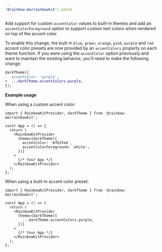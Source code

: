 ```yaml
---
'@rainbow-me/rainbowkit': patch
---
```


Add support for custom `accentColor` values to built-in themes and add an `accentColorForeground` option to support custom text colors when rendered on top of the accent color

To enable this change, the built in `blue`, `green`, `orange`, `pink`, `purple` and `red` accent color presets are now provided by an `accentColors` property on each theme function. If you were using the `accentColor` option previously and want to maintain the existing behavior, you’ll need to make the following change:

```diff
darkTheme({
-  accentColor: 'purple',
+  ...darkTheme.accentColors.purple,
});
```

**Example usage**

When using a custom accent color:

```tsx
import { RainbowKitProvider, darkTheme } from '@rainbow-me/rainbowkit';

const App = () => {
  return (
    <RainbowKitProvider
      theme={darkTheme({
        accentColor: '#7b3fe4',
        accentColorForeground: 'white',
      })}
    >
      {/* Your App */}
    </RainbowKitProvider>
  );
};
```

When using a built-in accent color preset:

```tsx
import { RainbowKitProvider, darkTheme } from '@rainbow-me/rainbowkit';

const App = () => {
  return (
    <RainbowKitProvider
      theme={darkTheme({
        ...darkTheme.accentColors.purple,
      })}
    >
      {/* Your App */}
    </RainbowKitProvider>
  );
};
```
